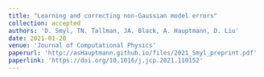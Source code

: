 ```yaml
---
title: "Learning and correcting non-Gaussian model errors"
collection: accepted
authors: 'D. Smyl, TN. Tallman, JA. Black, A. Hauptmann, D. Liu'
date: 2021-01-20
venue: 'Journal of Computational Physics'
paperurl: 'http://asHauptmann.github.io/files/2021_Smyl_preprint.pdf'
paperlink: 'https://doi.org/10.1016/j.jcp.2021.110152'
---
```

